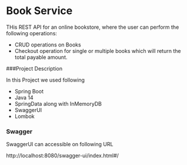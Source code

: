 # Book Service

THis REST API for an online bookstore, where the user can perform the following operations:

- CRUD operations on Books 
- Checkout operation for single or multiple books which will return the total payable amount.

###Project Description

In this Project we used following 
- Spring Boot
- Java 14
- SpringData along with InMemoryDB
- SwaggerUI
- Lombok


### Swagger

SwaggerUI can accessible on following URL

http://localhost:8080/swagger-ui/index.html#/